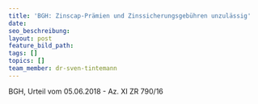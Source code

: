 ```yaml
---
title: 'BGH: Zinscap-Prämien und Zinssicherungsgebühren unzulässig'
date:
seo_beschreibung:
layout: post
feature_bild_path:
tags: []
topics: []
team_member: dr-sven-tintemann
---
```


BGH, Urteil vom 05.06.2018 - Az. XI ZR 790/16

&nbsp;
